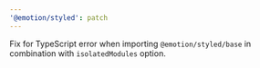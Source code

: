 ```yaml
---
'@emotion/styled': patch
---
```


Fix for TypeScript error when importing `@emotion/styled/base` in combination with `isolatedModules` option.
